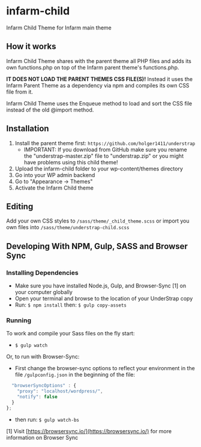 # infarm-child
Infarm Child Theme for Infarm main theme

## How it works
Infarm Child Theme shares with the parent theme all PHP files and adds its own functions.php on top of the Infarm parent theme's functions.php.

**IT DOES NOT LOAD THE PARENT THEMES CSS FILE(S)!** Instead it uses the Infarm Parent Theme as a dependency via npm and compiles its own CSS file from it.

Infarm Child Theme uses the Enqueue method to load and sort the CSS file instead of the old @import method.

## Installation
1. Install the parent theme first: `https://github.com/holger1411/understrap`
   - IMPORTANT: If you download from GitHub make sure you rename the "understrap-master.zip" file to "understrap.zip" or you might have problems using this child theme!
1. Upload the infarm-child folder to your wp-content/themes directory
1. Go into your WP admin backend 
1. Go to "Appearance -> Themes"
1. Activate the Infarm Child theme

## Editing
Add your own CSS styles to `/sass/theme/_child_theme.scss`
or import you own files into `/sass/theme/understrap-child.scss`

## Developing With NPM, Gulp, SASS and Browser Sync

### Installing Dependencies
- Make sure you have installed Node.js, Gulp, and Browser-Sync [1] on your computer globally
- Open your terminal and browse to the location of your UnderStrap copy
- Run: `$ npm install` then: `$ gulp copy-assets`

### Running
To work and compile your Sass files on the fly start:

- `$ gulp watch`

Or, to run with Browser-Sync:

- First change the browser-sync options to reflect your environment in the file `/gulpconfig.json` in the beginning of the file:
```javascript
  "browserSyncOptions" : {
    "proxy": "localhost/wordpress/",
    "notify": false
  }
};
```
- then run: `$ gulp watch-bs`

[1] Visit [https://browsersync.io/](https://browsersync.io/) for more information on Browser Sync
